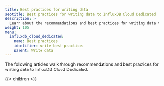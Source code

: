 ```yaml
---
title: Best practices for writing data
seotitle: Best practices for writing data to InfluxDB Cloud Dedicated
description: >
  Learn about the recommendations and best practices for writing data to InfluxDB Cloud Dedicated.
weight: 105
menu:
  influxdb_cloud_dedicated:
    name: Best practices
    identifier: write-best-practices
    parent: Write data
---
```


The following articles walk through recommendations and best practices for writing
data to InfluxDB Cloud Dedicated.

{{< children >}}

